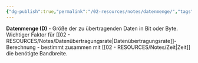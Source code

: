 ```yaml
---
{"dg-publish":true,"permalink":"/02-resources/notes/datenmenge/","tags":["informatik/netzwerk/messung","daten/größe"],"noteIcon":"","updated":"2025-09-10T16:35:13.733+02:00"}
---
```



**Datenmenge (D)** - Größe der zu übertragenden Daten in Bit oder Byte.
Wichtiger Faktor für [[02 - RESOURCES/Notes/Datenübertragungsrate\|Datenübertragungsrate]]-Berechnung - bestimmt zusammen mit [[02 - RESOURCES/Notes/Zeit\|Zeit]] die benötigte Bandbreite.